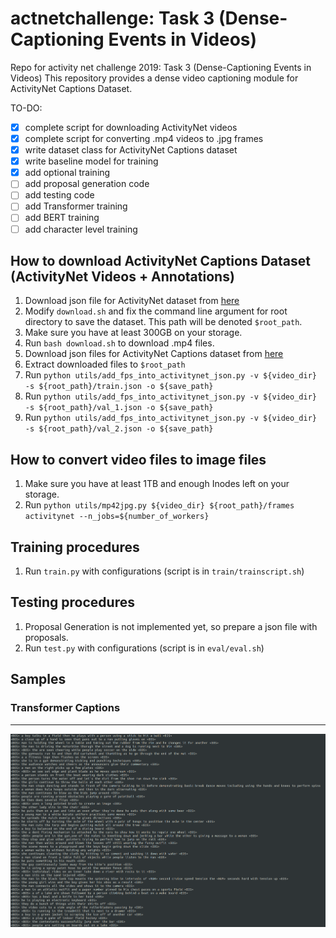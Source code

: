 # actnetchallenge: Task 3 (Dense-Captioning Events in Videos)
Repo for activity net challenge 2019: Task 3 (Dense-Captioning Events in Videos)
This repository provides a dense video captioning module for ActivityNet Captions Dataset.

TO-DO:
- [x] complete script for downloading ActivityNet videos
- [x] complete script for converting .mp4 videos to .jpg frames
- [x] write dataset class for ActivityNet Captions dataset
- [x] write baseline model for training
- [x] add optional training
- [ ] add proposal generation code
- [ ] add testing code
- [ ] add Transformer training
- [ ] add BERT training
- [ ] add character level training

## How to download ActivityNet Captions Dataset (ActivityNet Videos + Annotations)
1. Download json file for ActivityNet dataset from [here](http://ec2-52-11-11-89.us-west-2.compute.amazonaws.com/files/activity_net.v1-3.min.json)
1. Modify `download.sh` and fix the command line argument for root directory to save the dataset. This path will be denoted `$root_path`.
1. Make sure you have at least 300GB on your storage.
1. Run `bash download.sh` to download .mp4 files.
1. Download json files for ActivityNet Captions dataset from [here](https://cs.stanford.edu/people/ranjaykrishna/densevid/captions.zip)
1. Extract downloaded files to `$root_path`
1. Run `python utils/add_fps_into_activitynet_json.py -v ${video_dir} -s ${root_path}/train.json -o ${save_path}`
1. Run `python utils/add_fps_into_activitynet_json.py -v ${video_dir} -s ${root_path}/val_1.json -o ${save_path}`
1. Run `python utils/add_fps_into_activitynet_json.py -v ${video_dir} -s ${root_path}/val_2.json -o ${save_path}`

## How to convert video files to image files
1. Make sure you have at least 1TB and enough Inodes left on your storage.
1. Run `python utils/mp42jpg.py ${video_dir} ${root_path}/frames activitynet --n_jobs=${number_of_workers}`

## Training procedures
1. Run `train.py` with configurations (script is in `train/trainscript.sh`)

## Testing procedures
1. Proposal Generation is not implemented yet, so prepare a json file with proposals.
1. Run `test.py` with configurations (script is in `eval/eval.sh`)

## Samples

### Transformer Captions
---
![Transformer Captions](assets/transformer_sample.png)
